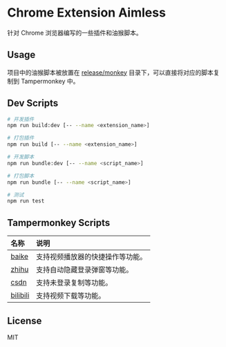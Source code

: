 # Chrome Extension Aimless

针对 Chrome 浏览器编写的一些插件和油猴脚本。

## Usage

项目中的油猴脚本被放置在 [release/monkey](./release/monkey) 目录下，可以直接将对应的脚本复制到 Tampermonkey 中。

## Dev Scripts

```bash
# 开发插件
npm run build:dev [-- --name <extension_name>]

# 打包插件
npm run build [-- --name <extension_name>]

# 开发脚本
npm run bundle:dev [-- --name <script_name>]

# 打包脚本
npm run bundle [-- --name <script_name>]

# 测试
npm run test
```

## Tampermonkey Scripts

| 名称                               | 说明                             |
| :--------------------------------- | :------------------------------- |
| [baike](./src/monkey/baike/)       | 支持视频播放器的快捷操作等功能。 |
| [zhihu](./src/monkey/zhihu/)       | 支持自动隐藏登录弹窗等功能。     |
| [csdn](./src/monkey/csdn/)         | 支持未登录复制等功能。           |
| [bilibili](./src/monkey/bilibili/) | 支持视频下载等功能。             |

## License

MIT
